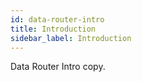 ```yaml
---
id: data-router-intro
title: Introduction
sidebar_label: Introduction
---
```


Data Router Intro copy.